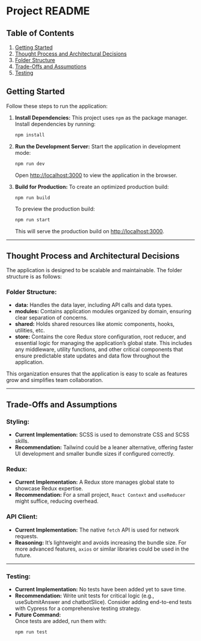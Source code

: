 # Project README

## Table of Contents

1. [Getting Started](#getting-started)
2. [Thought Process and Architectural Decisions](#thought-process-and-architectural-decisions)
3. [Folder Structure](#folder-structure)
4. [Trade-Offs and Assumptions](#trade-offs-and-assumptions)
5. [Testing](#testing)

## Getting Started

Follow these steps to run the application:

1. **Install Dependencies:**
   This project uses `npm` as the package manager. Install dependencies by running:

   ```bash
   npm install
   ```

2. **Run the Development Server:**
   Start the application in development mode:

   ```bash
   npm run dev
   ```

   Open [http://localhost:3000](http://localhost:3000) to view the application in the browser.

3. **Build for Production:**
   To create an optimized production build:

   ```bash
   npm run build
   ```

   To preview the production build:

   ```bash
   npm run start
   ```

   This will serve the production build on [http://localhost:3000](http://localhost:3000).

---

## Thought Process and Architectural Decisions

The application is designed to be scalable and maintainable. The folder structure is as follows:

### **Folder Structure:**

- **data:** Handles the data layer, including API calls and data types.
- **modules:** Contains application modules organized by domain, ensuring clear separation of concerns.
- **shared:** Holds shared resources like atomic components, hooks, utilities, etc.
- **store:** Contains the core Redux store configuration, root reducer, and essential logic for managing the application’s global state. This includes any middleware, utility functions, and other critical components that ensure predictable state updates and data flow throughout the application.

This organization ensures that the application is easy to scale as features grow and simplifies team collaboration.

---

## Trade-Offs and Assumptions

### **Styling:**

- **Current Implementation:**
  SCSS is used to demonstrate CSS and SCSS skills.
- **Recommendation:**
  Tailwind could be a leaner alternative, offering faster UI development and smaller bundle sizes if configured correctly.

### **Redux:**

- **Current Implementation:**
  A Redux store manages global state to showcase Redux expertise.
- **Recommendation:**
  For a small project, `React Context` and `useReducer` might suffice, reducing overhead.

### **API Client:**

- **Current Implementation:**
  The native `fetch` API is used for network requests.
- **Reasoning:**
  It’s lightweight and avoids increasing the bundle size. For more advanced features, `axios` or similar libraries could be used in the future.

---

### **Testing:**

- **Current Implementation:**
  No tests have been added yet to save time.
- **Recommendation:**
  Write unit tests for critical logic (e.g., useSubmitAnswer and chatbotSlice). Consider adding end-to-end tests with Cypress for a comprehensive testing strategy.
- **Future Command:**
  \
   Once tests are added, run them with:
  ```bash
  npm run test
  ```
